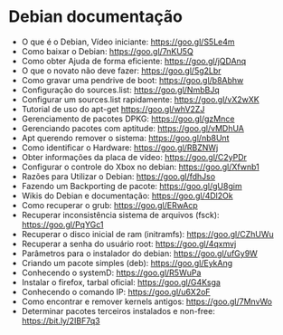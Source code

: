 # Debian documentação 

* O que é o Debian, Vídeo iniciante: https://goo.gl/S5Le4m
* Como baixar o Debian: https://goo.gl/7nKU5Q
* Como obter Ajuda de forma eficiente: https://goo.gl/jQDAnq
* O que o novato não deve fazer: https://goo.gl/5g2Lbr
* Como gravar uma pendrive de boot: https://goo.gl/b8Abhw
* Configuração do sources.list: https://goo.gl/NmbBJq
* Configurar um sources.list rapidamente: https://goo.gl/vX2wXK
* Tutorial de uso do apt-get https://goo.gl/whV2ZJ
* Gerenciamento de pacotes DPKG: https://goo.gl/gzMnce
* Gerenciando pacotes com aptitude: https://goo.gl/vMDhUA
* Apt querendo remover o sistema: https://goo.gl/nb8Unt
* Como identificar o Hardware: https://goo.gl/RBZNWj
* Obter informações da placa de vídeo: https://goo.gl/C2yPDr
* Configurar o controle do Xbox no debian: https://goo.gl/Xfwnb1
* Razões para Utilizar o Debian: https://goo.gl/fdhJso
* Fazendo um Backporting de pacote: https://goo.gl/gU8gim
* Wikis do Debian e documentação: https://goo.gl/4Dl2Ok
* Como recuperar o grub: https://goo.gl/ERwAcp
* Recuperar inconsistência sistema de arquivos (fsck): https://goo.gl/PqYGc1
* Recuperar o disco inicial de ram (initramfs): https://goo.gl/CZhUWu
* Recuperar a senha do usuário root: https://goo.gl/4qxmvj
* Parâmetros para o instalador do debian: https://goo.gl/ufGy9W
* Criando um pacote simples (deb): https://goo.gl/EykAng
* Conhecendo o systemD: https://goo.gl/R5WuPa
* Instalar o firefox, tarbal oficial: https://goo.gl/G4Ksga
* Conhecendo o comando IP: https://goo.gl/u6X2oF
* Como encontrar e remover kernels antigos: https://goo.gl/7MnvWo
* Determinar pacotes terceiros instalados e non-free: https://bit.ly/2IBF7q3
